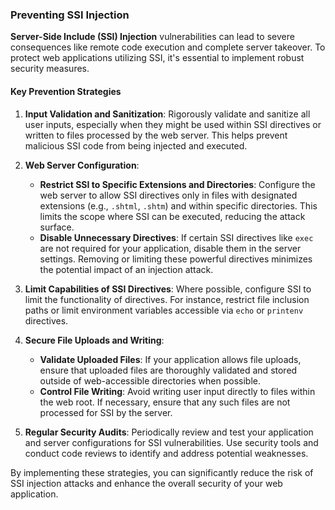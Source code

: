 ### Preventing SSI Injection

**Server-Side Include (SSI) Injection** vulnerabilities can lead to severe consequences like remote code execution and complete server takeover. To protect web applications utilizing SSI, it's essential to implement robust security measures.

#### Key Prevention Strategies

1. **Input Validation and Sanitization**: Rigorously validate and sanitize all user inputs, especially when they might be used within SSI directives or written to files processed by the web server. This helps prevent malicious SSI code from being injected and executed.

2. **Web Server Configuration**:
   - **Restrict SSI to Specific Extensions and Directories**: Configure the web server to allow SSI directives only in files with designated extensions (e.g., `.shtml`, `.shtm`) and within specific directories. This limits the scope where SSI can be executed, reducing the attack surface.
   - **Disable Unnecessary Directives**: If certain SSI directives like `exec` are not required for your application, disable them in the server settings. Removing or limiting these powerful directives minimizes the potential impact of an injection attack.

3. **Limit Capabilities of SSI Directives**: Where possible, configure SSI to limit the functionality of directives. For instance, restrict file inclusion paths or limit environment variables accessible via `echo` or `printenv` directives.

4. **Secure File Uploads and Writing**:
   - **Validate Uploaded Files**: If your application allows file uploads, ensure that uploaded files are thoroughly validated and stored outside of web-accessible directories when possible.
   - **Control File Writing**: Avoid writing user input directly to files within the web root. If necessary, ensure that any such files are not processed for SSI by the server.

5. **Regular Security Audits**: Periodically review and test your application and server configurations for SSI vulnerabilities. Use security tools and conduct code reviews to identify and address potential weaknesses.

By implementing these strategies, you can significantly reduce the risk of SSI injection attacks and enhance the overall security of your web application.